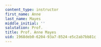 ```yaml
---
content_type: instructor
first_name: Anne
last_name: Mayes
middle_initial: ''
salutation: Prof.
title: Prof. Anne Mayes
uid: 1968deb0-6204-93a7-8524-e5c2ab7bb81c
---
```

